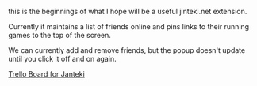 this is the beginnings of what I hope will be a useful jinteki.net extension.

Currently it maintains a list of friends online and pins links to their running games to the top of the screen.

We can currently add and remove friends, but the popup doesn't update until you click it off and on again.

[Trello Board for Janteki](https://trello.com/b/sJSYgy2m/jankteki)
